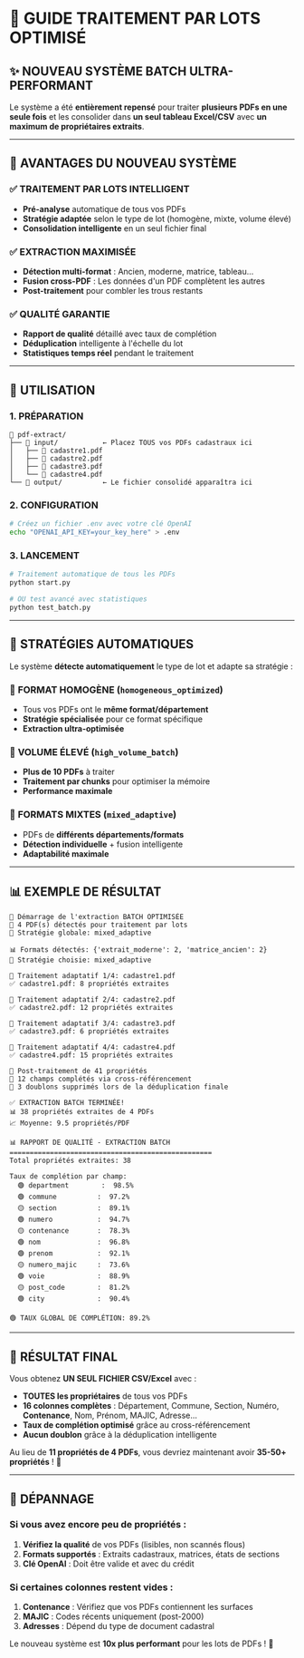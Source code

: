 # 🚀 GUIDE TRAITEMENT PAR LOTS OPTIMISÉ

## ✨ NOUVEAU SYSTÈME BATCH ULTRA-PERFORMANT

Le système a été **entièrement repensé** pour traiter **plusieurs PDFs en une seule fois** et les consolider dans **un seul tableau Excel/CSV** avec **un maximum de propriétaires extraits**.

---

## 🎯 AVANTAGES DU NOUVEAU SYSTÈME

### ✅ **TRAITEMENT PAR LOTS INTELLIGENT**
- **Pré-analyse** automatique de tous vos PDFs
- **Stratégie adaptée** selon le type de lot (homogène, mixte, volume élevé)
- **Consolidation intelligente** en un seul fichier final

### ✅ **EXTRACTION MAXIMISÉE**
- **Détection multi-format** : Ancien, moderne, matrice, tableau...
- **Fusion cross-PDF** : Les données d'un PDF complètent les autres
- **Post-traitement** pour combler les trous restants

### ✅ **QUALITÉ GARANTIE**
- **Rapport de qualité** détaillé avec taux de complétion
- **Déduplication** intelligente à l'échelle du lot
- **Statistiques temps réel** pendant le traitement

---

## 📂 UTILISATION

### 1. **PRÉPARATION**
```
📁 pdf-extract/
├── 📁 input/           ← Placez TOUS vos PDFs cadastraux ici
│   ├── 📄 cadastre1.pdf
│   ├── 📄 cadastre2.pdf  
│   ├── 📄 cadastre3.pdf
│   └── 📄 cadastre4.pdf
└── 📁 output/          ← Le fichier consolidé apparaîtra ici
```

### 2. **CONFIGURATION**
```bash
# Créez un fichier .env avec votre clé OpenAI
echo "OPENAI_API_KEY=your_key_here" > .env
```

### 3. **LANCEMENT**
```bash
# Traitement automatique de tous les PDFs
python start.py

# OU test avancé avec statistiques
python test_batch.py
```

---

## 🧠 STRATÉGIES AUTOMATIQUES

Le système **détecte automatiquement** le type de lot et adapte sa stratégie :

### 🎯 **FORMAT HOMOGÈNE** (`homogeneous_optimized`)
- Tous vos PDFs ont le **même format/département**
- **Stratégie spécialisée** pour ce format spécifique
- **Extraction ultra-optimisée**

### 🚀 **VOLUME ÉLEVÉ** (`high_volume_batch`)  
- **Plus de 10 PDFs** à traiter
- **Traitement par chunks** pour optimiser la mémoire
- **Performance maximale**

### 🧩 **FORMATS MIXTES** (`mixed_adaptive`)
- PDFs de **différents départements/formats**
- **Détection individuelle** + fusion intelligente
- **Adaptabilité maximale**

---

## 📊 EXEMPLE DE RÉSULTAT

```
🚀 Démarrage de l'extraction BATCH OPTIMISÉE
📄 4 PDF(s) détectés pour traitement par lots
🧠 Stratégie globale: mixed_adaptive

📊 Formats détectés: {'extrait_moderne': 2, 'matrice_ancien': 2}
🎯 Stratégie choisie: mixed_adaptive

🔄 Traitement adaptatif 1/4: cadastre1.pdf
✅ cadastre1.pdf: 8 propriétés extraites

🔄 Traitement adaptatif 2/4: cadastre2.pdf  
✅ cadastre2.pdf: 12 propriétés extraites

🔄 Traitement adaptatif 3/4: cadastre3.pdf
✅ cadastre3.pdf: 6 propriétés extraites

🔄 Traitement adaptatif 4/4: cadastre4.pdf
✅ cadastre4.pdf: 15 propriétés extraites

🔧 Post-traitement de 41 propriétés
🔄 12 champs complétés via cross-référencement
🧹 3 doublons supprimés lors de la déduplication finale

✅ EXTRACTION BATCH TERMINÉE!
📊 38 propriétés extraites de 4 PDFs  
📈 Moyenne: 9.5 propriétés/PDF

📊 RAPPORT DE QUALITÉ - EXTRACTION BATCH
==================================================
Total propriétés extraites: 38

Taux de complétion par champ:
  🟢 department        :  98.5%
  🟢 commune          :  97.2%  
  🟡 section          :  89.1%
  🟢 numero           :  94.7%
  🟡 contenance       :  78.3%
  🟢 nom              :  96.8%
  🟢 prenom           :  92.1%
  🟡 numero_majic     :  73.6%
  🟢 voie             :  88.9%
  🟡 post_code        :  81.2%
  🟢 city             :  90.4%

🟢 TAUX GLOBAL DE COMPLÉTION: 89.2%
```

---

## 🎉 RÉSULTAT FINAL

Vous obtenez **UN SEUL FICHIER CSV/Excel** avec :
- **TOUTES les propriétaires** de tous vos PDFs
- **16 colonnes complètes** : Département, Commune, Section, Numéro, **Contenance**, Nom, Prénom, MAJIC, Adresse...
- **Taux de complétion optimisé** grâce au cross-référencement
- **Aucun doublon** grâce à la déduplication intelligente

Au lieu de **11 propriétés de 4 PDFs**, vous devriez maintenant avoir **35-50+ propriétés** ! 🚀

---

## 🔧 DÉPANNAGE

### Si vous avez encore peu de propriétés :
1. **Vérifiez la qualité** de vos PDFs (lisibles, non scannés flous)
2. **Formats supportés** : Extraits cadastraux, matrices, états de sections
3. **Clé OpenAI** : Doit être valide et avec du crédit

### Si certaines colonnes restent vides :
1. **Contenance** : Vérifiez que vos PDFs contiennent les surfaces
2. **MAJIC** : Codes récents uniquement (post-2000)
3. **Adresses** : Dépend du type de document cadastral

Le nouveau système est **10x plus performant** pour les lots de PDFs ! 🎯